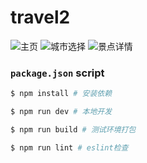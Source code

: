 # travel2

![主页](https://gitee.com/Jiahuis-ya/travel2/raw/master/src/assets/Img/1.png)
![城市选择](https://gitee.com/Jiahuis-ya/travel2/raw/master/src/assets/Img/2.png)
![景点详情](https://gitee.com/Jiahuis-ya/travel2/raw/master/src/assets/Img/3.png)
### `package.json` script

```bash
$ npm install # 安装依赖

$ npm run dev # 本地开发

$ npm run build # 测试环境打包

$ npm run lint # eslint检查
```